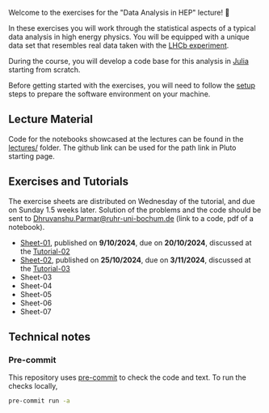 Welcome to the exercises for the "Data Analysis in HEP" lecture! :wave:

In these exercises you will work through the statistical aspects of a typical data analysis in high energy physics. You will be equipped with a unique data set that resembles real data taken with the [LHCb experiment](https://lhcb-outreach.web.cern.ch/).

During the course, you will develop a code base for this analysis in [Julia](https://julialang.org/) starting from scratch.

Before getting started with the exercises, you will need to follow the [setup](exercises/setup.md) steps to prepare the software environment on your machine.

## Lecture Material

Code for the notebooks showcased at the lectures can be found in the [lectures/](lectures/) folder.
The github link can be used for the path link in Pluto starting page.

## Exercises and Tutorials

The exercise sheets are distributed on Wednesday of the tutorial, and due on Sunday 1.5 weeks later.
Solution of the problems and the code should be sent to <Dhruvanshu.Parmar@ruhr-uni-bochum.de> (link to a code, pdf of a notebook).

- [Sheet-01](https://github.com/RUB-EP1/ExercisesDataAnalysisWS2425/blob/main/exercises/sheet-01.md), published on **9/10/2024**, due on **20/10/2024**, discussed at the [Tutorial-02](https://github.com/RUB-EP1/ExercisesDataAnalysisWS2425/blob/main/tutorials/tutorial-02.md)
- [Sheet-02](https://github.com/RUB-EP1/ExercisesDataAnalysisWS2425/blob/main/exercises/sheet-02.md), published on **25/10/2024**, due on **3/11/2024**, discussed at the [Tutorial-03](https://github.com/RUB-EP1/ExercisesDataAnalysisWS2425/blob/main/tutorials/tutorial-03.md)
- Sheet-03
- Sheet-04
- Sheet-05
- Sheet-06
- Sheet-07

## Technical notes

### Pre-commit

This repository uses [pre-commit](https://pre-commit.com/) to check the code and text.
To run the checks locally,

```bash
pre-commit run -a
```
